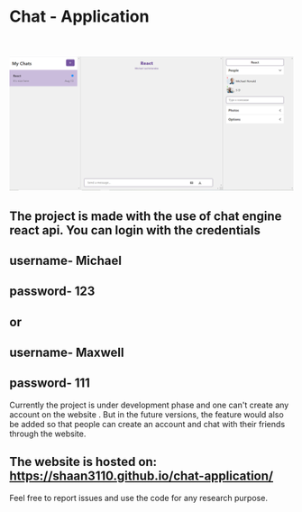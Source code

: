 # Chat - Application 
<br>
<br>
<img src="./public/image.png">

## The project is made with the use of chat engine react api. You can login with the credentials 
## username- Michael
## password- 123
## or
## username- Maxwell
## password- 111

Currently the project is under development phase and one can't create any account on the website . But in the future versions, the feature would also be added so that people can create an account and chat with their friends through the website. 

## The website is hosted on: https://shaan3110.github.io/chat-application/


Feel free to report issues and use the code for any research purpose.